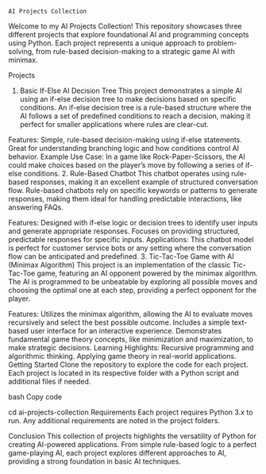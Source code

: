 
    AI Projects Collection
Welcome to my AI Projects Collection! This repository showcases three different projects that explore foundational AI and programming concepts using Python. Each project represents a unique approach to problem-solving, from rule-based decision-making to a strategic game AI with minimax.

Projects
1. Basic If-Else AI Decision Tree
This project demonstrates a simple AI using an if-else decision tree to make decisions based on specific conditions. An if-else decision tree is a rule-based structure where the AI follows a set of predefined conditions to reach a decision, making it perfect for smaller applications where rules are clear-cut.

Features:
Simple, rule-based decision-making using if-else statements.
Great for understanding branching logic and how conditions control AI behavior.
Example Use Case: In a game like Rock-Paper-Scissors, the AI could make choices based on the player’s move by following a series of if-else conditions.
2. Rule-Based Chatbot
This chatbot operates using rule-based responses, making it an excellent example of structured conversation flow. Rule-based chatbots rely on specific keywords or patterns to generate responses, making them ideal for handling predictable interactions, like answering FAQs.

Features:
Designed with if-else logic or decision trees to identify user inputs and generate appropriate responses.
Focuses on providing structured, predictable responses for specific inputs.
Applications: This chatbot model is perfect for customer service bots or any setting where the conversation flow can be anticipated and predefined.
3. Tic-Tac-Toe Game with AI (Minimax Algorithm)
This project is an implementation of the classic Tic-Tac-Toe game, featuring an AI opponent powered by the minimax algorithm. The AI is programmed to be unbeatable by exploring all possible moves and choosing the optimal one at each step, providing a perfect opponent for the player.

Features:
Utilizes the minimax algorithm, allowing the AI to evaluate moves recursively and select the best possible outcome.
Includes a simple text-based user interface for an interactive experience.
Demonstrates fundamental game theory concepts, like minimization and maximization, to make strategic decisions.
Learning Highlights:
Recursive programming and algorithmic thinking.
Applying game theory in real-world applications.
Getting Started
Clone the repository to explore the code for each project. Each project is located in its respective folder with a Python script and additional files if needed.

bash
Copy code

cd ai-projects-collection
Requirements
Each project requires Python 3.x to run. Any additional requirements are noted in the project folders.

Conclusion
This collection of projects highlights the versatility of Python for creating AI-powered applications. From simple rule-based logic to a perfect game-playing AI, each project explores different approaches to AI, providing a strong foundation in basic AI techniques.
